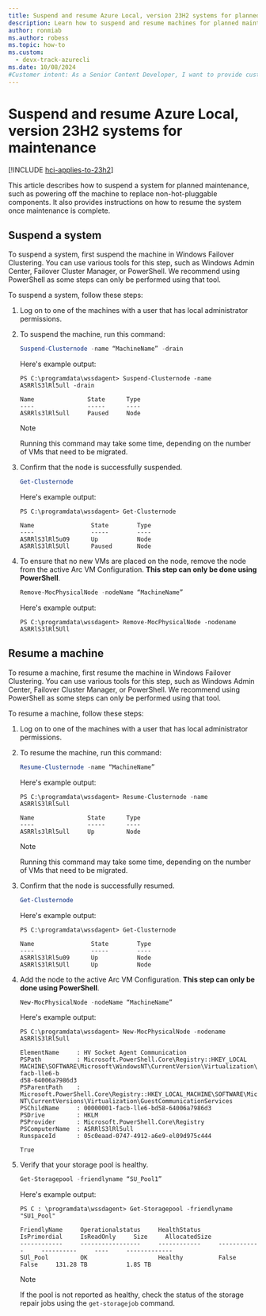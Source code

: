 ```yaml
---
title: Suspend and resume Azure Local, version 23H2 systems for planned maintenance operations
description: Learn how to suspend and resume machines for planned maintenance operations.
author: ronmiab
ms.author: robess
ms.topic: how-to
ms.custom:
  - devx-track-azurecli
ms.date: 10/08/2024
#Customer intent: As a Senior Content Developer, I want to provide customers with content and steps to help them successfully suspend and resume their systems for planned maintenance.
---
```


# Suspend and resume Azure Local, version 23H2 systems for maintenance

[!INCLUDE [hci-applies-to-23h2](../../hci/includes/hci-applies-to-23h2.md)]

This article describes how to suspend a system for planned maintenance, such as powering off the machine to replace non-hot-pluggable components. It also provides instructions on how to resume the system once maintenance is complete. 

## Suspend a system

To suspend a system, first suspend the machine in Windows Failover Clustering. You can use various tools for this step, such as Windows Admin Center, Failover Cluster Manager, or PowerShell. We recommend using PowerShell as some steps can only be performed using that tool.

To suspend a system, follow these steps:

1. Log on to one of the machines with a user that has local administrator permissions.
1. To suspend the machine, run this command:

    ```powershell
    Suspend-Clusternode -name “MachineName” -drain
    ```

    Here's example output:

    ```console
    PS C:\programdata\wssdagent> Suspend-Clusternode -name ASRRlS3lRl5ull -drain

    Name               State      Type
    ----               -----      ----
    ASRRls3lRl5ull     Paused     Node
    ```

    > [!NOTE]
    > Running this command may take some time, depending on the number of VMs that need to be migrated.

1. Confirm that the node is successfully suspended.

    ```powershell
    Get-Clusternode
    ```

    Here's example output:

    ```console
    PS C:\programdata\wssdagent> Get-Clusternode

    Name                State        Type
    ----                -----        ----
    ASRRlS3lRl5u09      Up           Node
    ASRRlS3lRl5Ull      Paused       Node
    ```

1. To ensure that no new VMs are placed on the node, remove the node from the active Arc VM Configuration. **This step can only be done using PowerShell**.

    ```powershell
    Remove-MocPhysicalNode -nodeName “MachineName”
    ```

    Here's example output:

    ```console
    PS C:\programdata\wssdagent> Remove-MocPhysicalNode -nodename ASRRlS3lRl5Ull
    ```

## Resume a machine

To resume a machine, first resume the machine in Windows Failover Clustering. You can use various tools for this step, such as Windows Admin Center, Failover Cluster Manager, or PowerShell. We recommend using PowerShell as some steps can only be performed using that tool.

To resume a machine, follow these steps:

1. Log on to one of the machines with a user that has local administrator permissions.
1. To resume the machine, run this command:

    ```powershell
    Resume-Clusternode -name “MachineName” 
    ```

    Here's example output:

    ```console
    PS C:\programdata\wssdagent> Resume-Clusternode -name ASRRlS3lRl5ull

    Name               State      Type
    ----               -----      ----
    ASRRls3lRl5ull     Up         Node
    ```

    > [!NOTE]
    > Running this command may take some time, depending on the number of VMs that need to be migrated.

1. Confirm that the node is successfully resumed.

    ```powershell
    Get-Clusternode
    ```

    Here's example output:

    ```console
    PS C:\programdata\wssdagent> Get-Clusternode

    Name                State        Type
    ----                -----        ----
    ASRRlS3lRl5u09      Up           Node
    ASRRlS3lRl5Ull      Up           Node
    ```

1. Add the node to the active Arc VM Configuration. **This step can only be done using PowerShell**.

    ```powershell
    New-MocPhysicalNode -nodeName “MachineName”
    ```

    Here's example output:

    ```console
    PS C:\programdata\wssdagent> New-MocPhysicalNode -nodename ASRRlS3lRl5ull
    
    ElementName     : HV Socket Agent Communication
    PSPath          : Microsoft.PowerShell.Core\Registry::HKEY_LOCAL MACHINE\SOFTWARE\Microsoft\WindowsNT\CurrentVersion\Virtualization\GuestCommunicationServices\00000001-facb-lle6-b
    d58-64006a7986d3
    PSParentPath    : Microsoft.PowerShell.Core\Registry::HKEY_LOCAL_MACHINE\SOFTWARE\Microsoft\Windows NT\CurrentVersions\Virtualization\GuestCommunicationServices
    PSChildName     : 00000001-facb-lle6-bd58-64006a7986d3
    PSDrive         : HKLM
    PSProvider      : Microsoft.PowerShell.Core\Registry
    PSComputerName  : ASRRlS3lRl5ull
    RunspaceId      : 05c0eaad-0747-4912-a6e9-el09d975c444

    True
    ```

1. Verify that your storage pool is healthy.

    ```powershell
    Get-Storagepool -friendlyname “SU_Pool1”
    ```

    Here's example output:

    ```console
    PS C : \programdata\wssdagent> Get-Storagepool -friendlyname "SU1_Pool"

    FriendlyName     Operationalstatus     HealthStatus     IsPrimordial     IsReadOnly     Size     AllocatedSize 
    ------------     -----------------     ------------     ------------     ----------     ----     -------------
    SUl_Pool         OK                    Healthy          False            False     131.28 TB           1.8S TB
    ```

    > [!NOTE]
    > If the pool is not reported as healthy, check the status of the storage repair jobs using the `get-storagejob` command.